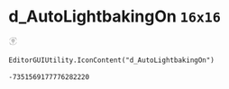# d_AutoLightbakingOn `16x16`
<img src="/img/d_AutoLightbakingOn.png" width=16 height=16>

``` CSharp
EditorGUIUtility.IconContent("d_AutoLightbakingOn")
```
```
-7351569177776282220
```
